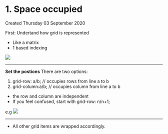 # 1. Space occupied
Created Thursday 03 September 2020

First: Undertand how grid is represented

* Like a matrix
* 1 based indexing

![](pasted_image%2028.png)

*****

**Set the postions**
There are two options:

1. grid-row: a/b; // occupies rows from line a to b 
2. grid-column:a/b; // occupies column from line a to b


* the row and column are independent
* If you feel confused, start with grid-row: n/n+1;

e.g
![](pasted_image001%2018.png)

*****


* All other grid items are wrapped accordingly.


